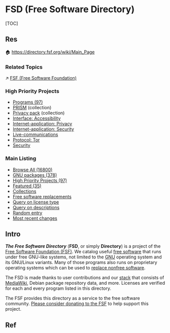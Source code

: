 # FSD (Free Software Directory)

[TOC]



## Res
🏠 https://directory.fsf.org/wiki/Main_Page


### Related Topics
↗ [FSF (Free Software Foundation)](../../🪪%20Open%20Source%20(Free%20Software)%20Spirits%20&%20Software%20License/Free%20Software%20Organizations/FSF%20(Free%20Software%20Foundation).md)


### High Priority Projects
- [Programs (97)](https://directory.fsf.org/wiki/Collection:High_Priority_Projects)
- [PRISM](https://directory.fsf.org/wiki/Collection:PRISM) (collection)
- [Privacy pack](https://directory.fsf.org/wiki/Collection:Privacy_pack) (collection)
- [Interface: Accessibility](https://directory.fsf.org/wiki/Category/Interface/accessibility)
- [Internet-application: Privacy](https://directory.fsf.org/wiki/Category/Internet-application/privacy)
- [Internet-application: Security](https://directory.fsf.org/wiki/Category/Internet-application/security)
- [Live-communications](https://directory.fsf.org/wiki/Category/Live-communications)
- [Protocol: Tor](https://directory.fsf.org/wiki/Category/Protocol/tor)
- [Security](https://directory.fsf.org/wiki/Category/Security)


### Main Listing
- [Browse All (16800)](https://directory.fsf.org/wiki/All)
- [GNU packages (378)](https://directory.fsf.org/wiki/GNU)
- [High Priority Projects (97)](https://directory.fsf.org/wiki/Collection:High_Priority_Projects)
- [Featured (35)](https://directory.fsf.org/wiki/Featured)
- [Collections](https://directory.fsf.org/wiki/Special:AllPages?from=&to=&namespace=510)
- [Free software replacements](https://directory.fsf.org/wiki/Free_Software_Directory:Free_software_replacements)
- [Query on license type](https://directory.fsf.org/wiki/Special:RunQuery/Query_license)
- [Query on descriptions](https://directory.fsf.org/wiki/Special:RunQuery/Query_description)
- [Random entry](https://directory.fsf.org/wiki/Special:Random)
- [Most recent changes](https://directory.fsf.org/wiki/Special:RecentChanges)



## Intro
***The Free Software Directory*** (**FSD**, or simply **Directory**) is a project of the [Free Software Foundation (FSF)](https://www.fsf.org/). We catalog useful [free software](https://www.gnu.org/philosophy/free-sw.html) that runs under free GNU-like systems, not limited to the [GNU](https://www.gnu.org/) operating system and its GNU/Linux variants. Many of those programs also runs on proprietary operating systems which can be used to [replace nonfree software](https://directory.fsf.org/wiki/Free_Software_Directory:Free_software_replacements).

The FSD is made thanks to user contributions and our [stack](https://directory.fsf.org/wiki/Free_Software_Directory:Stack) that consists of [MediaWiki](https://directory.fsf.org/wiki/MediaWiki), Debian package repository data, and more. Licenses are verified for each and every program listed in this directory. 

The FSF provides this directory as a service to the free software community. [Please consider donating to the FSF](https://donate.fsf.org/) to help support this project.



## Ref
